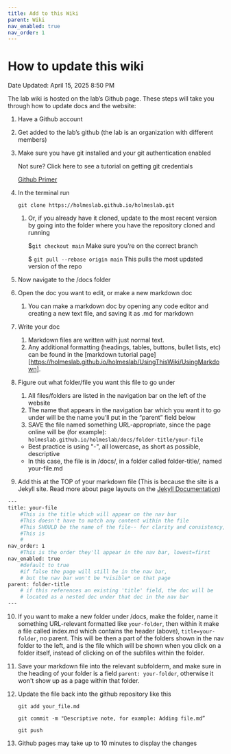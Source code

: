 ```yaml
---
title: Add to this Wiki
parent: Wiki
nav_enabled: true 
nav_order: 1
---
```


# How to update this wiki

Date Updated: April 15, 2025 8:50 PM

The lab wiki is hosted on the lab’s Github page. These steps will take you through how to update docs and the website:

1. Have a Github account
2. Get added to the lab’s github (the lab is an organization with different members)
3. Make sure you have git installed and your git authentication enabled
    
    Not sure? Click here to see a tutorial on getting git credentials
    
    [Github Primer](https://www.notion.so/Github-Primer-d3686c7bfac9415a9318b17f8bd82439?pvs=21)
    
4. In the terminal run
    
    `git clone https://holmeslab.github.io/holmeslab.git`
    
    1. Or, if you already have it cloned, update to the most recent version by going into the folder where you have the repository cloned and running
        
        $`git checkout main`  Make sure you’re on the correct branch
        
        $ `git pull --rebase origin main` This pulls the most updated version of the repo
        
5. Now navigate to the /docs folder
6. Open the doc you want to edit, or make a new markdown doc
    1. You can make a markdown doc by opening any code editor and creating a new text file, and saving it as .md for markdown
7. Write your doc
    1. Markdown files are written with just normal text. 
    2. Any additional formatting (headings, tables, buttons, bullet lists, etc) can be found in the 
    [markdown tutorial page][https://holmeslab.github.io/holmeslab/UsingThisWiki/UsingMarkdown].
8. Figure out what folder/file you want this file to go under
    1. All files/folders are listed in the navigation bar on the left of the website
    2. The name that appears in the navigation bar which you want it to go under will be the name you’ll put in the “parent” field below
    3. SAVE the file named something URL-appropriate, since the page online will be (for example):
    `holmeslab.github.io/holmeslab/docs/folder-title/your-file`
    - Best practice is using "-", all lowercase, as short as possible, descriptive
    - In this case, the file is in /docs/, in a folder called folder-title/, named your-file.md
9. Add this at the TOP of your markdown file
(This is because the site is a Jekyll site. Read more about page layouts on the [Jekyll Documentation](https://jekyllrb.com/docs/pages/))
```bash
---
title: your-file 
	#This is the title which will appear on the nav bar
	#This doesn't have to match any content within the file
    #This SHOULD be the name of the file-- for clarity and consistency, but nothing will break if it isn't
	#This is 
    #
nav_order: 1 
	#This is the order they'll appear in the nav bar, lowest=first
nav_enabled: true 
	#default to true
	#if false the page will still be in the nav bar,
	# but the nav bar won't be *visible* on that page
parent: folder-title
	# if this references an existing 'title' field, the doc will be 
	# located as a nested doc under that doc in the nav bar
---
```
10. If you want to make a new folder under /docs, make the folder, name it something URL-relevant formatted like `your-folder`, then within it make a file called index.md which contains the header (above), `title=your-folder`, no parent. This will be then a part of the folders shown in the nav folder to the left, and is the file which will be shown when you click on a folder itself, instead of clicking on of the subfiles within the folder. 
11. Save your markdown file into the relevant subfolderm, and make sure in the heading of your folder is a field `parent: your-folder`, otherwise it won't show up as a page within that folder.  
12. Update the file back into the github repository like this
    
    `git add your_file.md`
    
    `git commit -m "Descriptive note, for example: Adding file.md”`
    
    `git push`
    
3. Github pages may take up to 10 minutes to display the changes